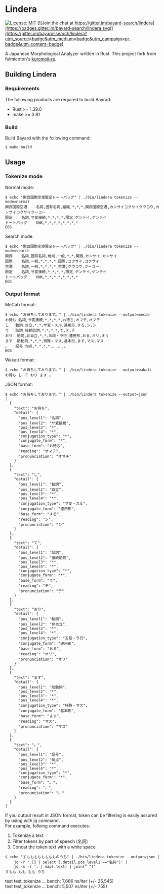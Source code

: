 # Lindera

[![License: MIT](https://img.shields.io/badge/License-MIT-yellow.svg)](https://opensource.org/licenses/MIT) [![Join the chat at https://gitter.im/bayard-search/lindera](https://badges.gitter.im/bayard-search/lindera.svg)](https://gitter.im/bayard-search/lindera?utm_source=badge&utm_medium=badge&utm_campaign=pr-badge&utm_content=badge)

A Japanese Morphological Analyzer written in Rust. This project fork from fulmicoton's [kuromoji-rs](https://github.com/fulmicoton/kuromoji-rs).


## Building Lindera

### Requirements

The following products are required to build Bayrad:

- Rust >= 1.39.0
- make >= 3.81

### Build

Build Bayard with the following command:

```text
$ make build
```

## Usage

### Tokenize mode

Normal mode:
```
$ echo "関西国際空港限定トートバッグ" | ./bin/lindera tokenize --mode=normal
関西国際空港    名詞,固有名詞,組織,*,*,*,関西国際空港,カンサイコクサイクウコウ,カンサイコクサイクーコー
限定    名詞,サ変接続,*,*,*,*,限定,ゲンテイ,ゲンテイ
トートバッグ    UNK,*,*,*,*,*,*,*,*
EOS
```

Search mode:
```
$ echo "関西国際空港限定トートバッグ" | ./bin/lindera tokenize --mode=search
関西    名詞,固有名詞,地域,一般,*,*,関西,カンサイ,カンサイ
国際    名詞,一般,*,*,*,*,国際,コクサイ,コクサイ
空港    名詞,一般,*,*,*,*,空港,クウコウ,クーコー
限定    名詞,サ変接続,*,*,*,*,限定,ゲンテイ,ゲンテイ
トートバッグ    UNK,*,*,*,*,*,*,*,*
EOS
```

### Output format

MeCab format:
```
$ echo "お待ちしております。" | ./bin/lindera tokenize --output=mecab
お待ち	名詞,サ変接続,*,*,*,*,お待ち,オマチ,オマチ
し	動詞,自立,*,*,サ変・スル,連用形,する,シ,シ
て	助詞,接続助詞,*,*,*,*,て,テ,テ
おり	動詞,非自立,*,*,五段・ラ行,連用形,おる,オリ,オリ
ます	助動詞,*,*,*,特殊・マス,基本形,ます,マス,マス
。	記号,句点,*,*,*,*,。,。,。
EOS
```

Wakati format:
```
$ echo "お待ちしております。" | ./bin/lindera tokenize --output=wakati
お待ち し て おり ます 。
```

JSON format:
```
$ echo "お待ちしております。" | ./bin/lindera tokenize --output=json
[
  {
    "text": "お待ち",
    "detail": {
      "pos_level1": "名詞",
      "pos_level2": "サ変接続",
      "pos_level3": "*",
      "pos_level4": "*",
      "conjugation_type": "*",
      "conjugate_form": "*",
      "base_form": "お待ち",
      "reading": "オマチ",
      "pronunciation": "オマチ"
    }
  },
  {
    "text": "し",
    "detail": {
      "pos_level1": "動詞",
      "pos_level2": "自立",
      "pos_level3": "*",
      "pos_level4": "*",
      "conjugation_type": "サ変・スル",
      "conjugate_form": "連用形",
      "base_form": "する",
      "reading": "シ",
      "pronunciation": "シ"
    }
  },
  {
    "text": "て",
    "detail": {
      "pos_level1": "助詞",
      "pos_level2": "接続助詞",
      "pos_level3": "*",
      "pos_level4": "*",
      "conjugation_type": "*",
      "conjugate_form": "*",
      "base_form": "て",
      "reading": "テ",
      "pronunciation": "テ"
    }
  },
  {
    "text": "おり",
    "detail": {
      "pos_level1": "動詞",
      "pos_level2": "非自立",
      "pos_level3": "*",
      "pos_level4": "*",
      "conjugation_type": "五段・ラ行",
      "conjugate_form": "連用形",
      "base_form": "おる",
      "reading": "オリ",
      "pronunciation": "オリ"
    }
  },
  {
    "text": "ます",
    "detail": {
      "pos_level1": "助動詞",
      "pos_level2": "*",
      "pos_level3": "*",
      "pos_level4": "*",
      "conjugation_type": "特殊・マス",
      "conjugate_form": "基本形",
      "base_form": "ます",
      "reading": "マス",
      "pronunciation": "マス"
    }
  },
  {
    "text": "。",
    "detail": {
      "pos_level1": "記号",
      "pos_level2": "句点",
      "pos_level3": "*",
      "pos_level4": "*",
      "conjugation_type": "*",
      "conjugate_form": "*",
      "base_form": "。",
      "reading": "。",
      "pronunciation": "。"
    }
  }
]
```

If you output result in JSON format, token can be filtering is easily assured by using with jq command.  
For example, folloing command executes:
1. Tokenize a text
2. Filter tokens by part of speech (名詞)
3. Concat the token text with a white space

```
$ echo "すもももももももものうち" | ./bin/lindera tokenize --output=json |
    jq -r '.[] | select (.detail.pos_level1 =="名詞")' |
    jq -s -r '. | map(.text) | join(" ")'
すもも もも もも うち
```

test test_tokenize ... bench:       7,666 ns/iter (+/- 25,545)  
test test_tokenize ... bench:       5,507 ns/iter (+/- 755)
